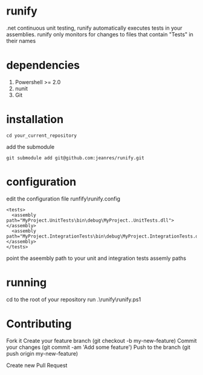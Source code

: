 runify
======

.net continuous unit testing, runify automatically executes tests in your assemblies. runify only monitors for changes to files that contain "Tests" in their names

dependencies
============

1. Powershell >= 2.0
2. nunit
3. Git

installation
============

```
cd your_current_repository
```

add the submodule

```
git submodule add git@github.com:jeanres/runify.git
```

configuration
==============

edit the configuration file runfify\runify.config

```
<tests>
  <assembly path="MyProject.UnitTests\bin\debug\MyProject..UnitTests.dll"></assembly>
  <assembly path="MyProject.IntegrationTests\bin\debug\MyProject.IntegrationTests.dll"></assembly>
</tests>
```

point the aseembly path to your unit and integration tests assemly paths

running
=======

cd to the root of your repository run .\runify\runify.ps1

Contributing
============

Fork it
Create your feature branch (git checkout -b my-new-feature)
Commit your changes (git commit -am 'Add some feature')
Push to the branch (git push origin my-new-feature)


Create new Pull Request

